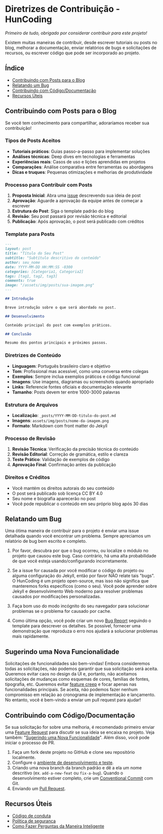 # Diretrizes de Contribuição - HunCoding

_Primeiro de tudo, obrigado por considerar contribuir para este projeto!_

Existem muitas maneiras de contribuir, desde escrever tutoriais ou posts no blog, melhorar a documentação, enviar relatórios de bugs e solicitações de recursos, ou escrever código que pode ser incorporado ao projeto.

## Índice

- [Contribuindo com Posts para o Blog](#contribuindo-com-posts-para-o-blog)
- [Relatando um Bug](#relatando-um-bug)
- [Contribuindo com Código/Documentação](#contribuindo-com-códigodocumentação)
- [Recursos Úteis](#recursos-úteis)

## Contribuindo com Posts para o Blog

Se você tem conhecimento para compartilhar, adoraríamos receber sua contribuição!

### Tipos de Posts Aceitos

- **Tutoriais práticos**: Guias passo-a-passo para implementar soluções
- **Análises técnicas**: Deep dives em tecnologias e ferramentas
- **Experiências reais**: Casos de uso e lições aprendidas em projetos
- **Comparações**: Análise comparativa entre ferramentas ou abordagens
- **Dicas e truques**: Pequenas otimizações e melhorias de produtividade

### Processo para Contribuir com Posts

1. **Proposta Inicial**: Abra uma [issue][feat-request] descrevendo sua ideia de post
2. **Aprovação**: Aguarde a aprovação da equipe antes de começar a escrever
3. **Estrutura do Post**: Siga o template padrão do blog
4. **Revisão**: Seu post passará por revisão técnica e editorial
5. **Publicação**: Após aprovação, o post será publicado com créditos

### Template para Posts

```markdown
---
layout: post
title: "Título do Seu Post"
subtitle: "Subtítulo descritivo do conteúdo"
author: seu_nome
date: YYYY-MM-DD HH:MM:SS -0300
categories: [Categoria1, Categoria2]
tags: [tag1, tag2, tag3]
comments: true
image: "/assets/img/posts/sua-imagem.png"
---

## Introdução

Breve introdução sobre o que será abordado no post.

## Desenvolvimento

Conteúdo principal do post com exemplos práticos.

## Conclusão

Resumo dos pontos principais e próximos passos.
```

### Diretrizes de Conteúdo

- **Linguagem**: Português brasileiro claro e objetivo
- **Tom**: Profissional mas acessível, como uma conversa entre colegas
- **Exemplos**: Sempre inclua exemplos práticos e código funcional
- **Imagens**: Use imagens, diagramas ou screenshots quando apropriado
- **Links**: Referencie fontes oficiais e documentação relevante
- **Tamanho**: Posts devem ter entre 1000-3000 palavras

### Estrutura de Arquivos

- **Localização**: `_posts/YYYY-MM-DD-titulo-do-post.md`
- **Imagens**: `assets/img/posts/nome-da-imagem.png`
- **Formato**: Markdown com front matter do Jekyll

### Processo de Revisão

1. **Revisão Técnica**: Verificação da precisão técnica do conteúdo
2. **Revisão Editorial**: Correção de gramática, estilo e clareza
3. **Teste Prático**: Validação de exemplos de código
4. **Aprovação Final**: Confirmação antes da publicação

### Direitos e Créditos

- Você mantém os direitos autorais do seu conteúdo
- O post será publicado sob licença CC BY 4.0
- Seu nome e biografia aparecerão no post
- Você pode republicar o conteúdo em seu próprio blog após 30 dias

## Relatando um Bug

Uma ótima maneira de contribuir para o projeto é enviar uma issue detalhada quando você encontrar um problema. Sempre apreciamos um relatório de bug bem escrito e completo.

1. Por favor, descubra por que o bug ocorreu, ou localize o módulo no projeto que causou este bug. Caso contrário, há uma alta probabilidade de que você esteja usando/configurando incorretamente.

2. Se a issue for causada por você modificar o código do projeto ou alguma configuração do Jekyll, então por favor NÃO relate tais "bugs". O HunCoding é um projeto open-source, mas isso não significa que manteremos forks específicos (como o seu). Você pode aprender sobre Jekyll e desenvolvimento Web moderno para resolver problemas causados por modificações personalizadas.

3. Faça bom uso do modo incógnito do seu navegador para solucionar problemas se o problema for causado por cache.

4. Como última opção, você pode criar um novo [Bug Report][bug-report] seguindo o template para descrever os detalhes. Se possível, fornecer uma demonstração que reproduza o erro nos ajudará a solucionar problemas mais rapidamente.

## Sugerindo uma Nova Funcionalidade

Solicitações de funcionalidades são bem-vindas! Embora consideremos todas as solicitações, não podemos garantir que sua solicitação será aceita. Queremos evitar caos no design da UI e, portanto, não aceitamos solicitações de mudanças como esquemas de cores, famílias de fontes, tipografia, etc. Queremos evitar [feature creep][feat-creep] e focar apenas nas funcionalidades principais. Se aceita, não podemos fazer nenhum compromisso em relação ao cronograma de implementação e lançamento. No entanto, você é bem-vindo a enviar um pull request para ajudar!

## Contribuindo com Código/Documentação

Se sua solicitação for sobre uma melhoria, é recomendado primeiro enviar uma [Feature Request][feat-request] para discutir se sua ideia se encaixa no projeto. Veja também: "[Sugerindo uma Nova Funcionalidade](#sugerindo-uma-nova-funcionalidade)". Além disso, você pode iniciar o processo de PR.

1. Faça um fork deste projeto no GitHub e clone seu repositório localmente.
2. Configure o [ambiente de desenvolvimento e teste][dev-env].
3. Criando uma nova branch da branch padrão e dê a ela um nome descritivo (ex. `add-a-new-feat` ou `fix-a-bug`). Quando o desenvolvimento estiver completo, crie um [Conventional Commit][cc] com Git.
4. Enviando um [Pull Request][gh-pr].

## Recursos Úteis

- [Código de conduta](CODE_OF_CONDUCT.md)
- [Política de segurança](SECURITY.md)
- [Como Fazer Perguntas da Maneira Inteligente][ext-reading]

[latest-ver]: https://github.com/HunCoding/huncoding.github.io/releases/latest
[issues]: https://github.com/HunCoding/huncoding.github.io/issues?q=is%3Aissue
[pr]: https://github.com/HunCoding/huncoding.github.io/pulls
[discus]: https://github.com/HunCoding/huncoding.github.io/discussions
[ext-reading]: http://www.catb.org/~esr/faqs/smart-questions.html
[jekyll-talk]: https://talk.jekyllrb.com/
[stack-overflow]: https://stackoverflow.com/questions/tagged/jekyll
[rtfm]: https://en.wikipedia.org/wiki/RTFM
[stfw]: https://www.webster-dictionary.org/definition/STFW
[gh-reactions]: https://github.blog/2016-03-10-add-reactions-to-pull-requests-issues-and-comments/
[bug-report]: https://github.com/HunCoding/huncoding.github.io/issues/new?assignees=&labels=&projects=&template=bug_report.yml
[feat-request]: https://github.com/HunCoding/huncoding.github.io/issues/new?assignees=&labels=enhancement&projects=&template=feature_request.yml
[feat-creep]: https://en.wikipedia.org/wiki/Feature_creep
[dev-env]: https://jekyllrb.com/docs/
[cc]: https://www.conventionalcommits.org/
[gh-pr]: https://docs.github.com/en/pull-requests/collaborating-with-pull-requests/proposing-changes-to-your-work-with-pull-requests/about-pull-requests
